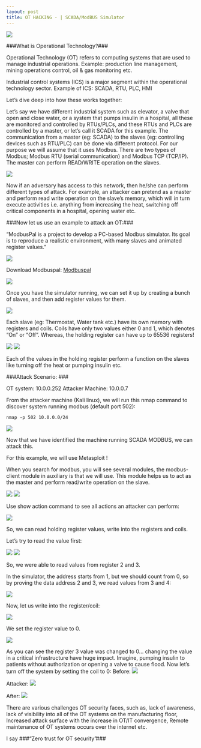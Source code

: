 ```yaml
---
layout: post
title: OT HACKING - | SCADA/ModBUS Simulator
---
```

![](/images/2021-5-02-OT/0.png)

###What is Operational Technology?###

Operational Technology (OT) refers to computing systems that are used to manage industrial operations.
Example:  production line management, mining operations control, oil & gas monitoring etc.

Industrial control systems (ICS) is a major segment within the operational technology sector.
Example of ICS: SCADA, RTU, PLC, HMI

Let’s dive deep into how these works together:

Let’s say we have different industrial system such as elevator, a valve that open and close water, or a system that pumps insulin in a hospital, all these are monitored and controlled by RTUs/PLCs, and these RTUs and PLCs are controlled by a master, or let’s call it SCADA for this example.
The communication from a master (eg: SCADA) to the slaves (eg: controlling devices such as RTU/PLC) can be done via different protocol. For our purpose we will assume that it uses Modbus. There are two types of Modbus; Modbus RTU (serial communication) and Modbus TCP (TCP/IP). The master can perform READ/WRITE operation on the slaves.


![](/images/2021-5-02-OT/1.png)

Now if an adversary has access to this network, then he/she can perform different types of attack. For example, an attacker can pretend as a master and perform read write operation on the slave’s memory, which will in turn execute activities i.e. anything from increasing the heat, switching off critical components in a hospital, opening water etc. 


###Now let us use an example to attack an OT:###

“ModbusPal is a project to develop a PC-based Modbus simulator. Its goal is to reproduce a realistic environment, with many slaves and animated register values.”

![](/images/2021-5-02-OT/2.png)

Download Modbuspal: [Modbuspal](https://sourceforge.net/projects/modbuspal/)

![](/images/2021-5-02-OT/3.png)

Once you have the simulator running, we can set it up by creating a bunch of slaves, and then add register values for them.

![](/images/2021-5-02-OT/4.png)

Each slave (eg: Thermostat, Water tank etc.) have its own memory with registers and coils. Coils have only two values either 0 and 1, which denotes “On” or “Off”. Whereas, the holding register can have up to 65536 registers!


![](/images/2021-5-02-OT/5.png)
![](/images/2021-5-02-OT/6.png)

Each of the values in the holding register perform a function on the slaves like turning off the heat or pumping insulin etc.

###Attack Scenario: ###

OT system: 10.0.0.252
Attacker Machine: 10.0.0.7

From the attacker machine (Kali linux), we will run this nmap command to discover system running modbus (default port 502):
```
nmap -p 502 10.0.0.0/24
```

![](/images/2021-5-02-OT/7.png)

Now that we have identified the machine running SCADA MODBUS, we can attack this.


For this example, we will use Metasploit !

When you search for modbus, you will see several modules, the modbus-client module in auxiliary is that we will use. This module helps us to act as the master and perform read/write operation on the slave.


![](/images/2021-5-02-OT/8.png)
![](/images/2021-5-02-OT/9.png)

Use show action command to see all actions an attacker can perform:

![](/images/2021-5-02-OT/10.png)

So, we can read holding register values, write into the registers and coils.

Let’s try to read the value first:

![](/images/2021-5-02-OT/11.png)
![](/images/2021-5-02-OT/12.png)

So, we were able to read values from register 2 and 3.

In the simulator, the address starts from 1, but we should count from 0, so by proving the data address 2 and 3, we read values from 3 and 4:

![](/images/2021-5-02-OT/13.png)

Now, let us write into the register/coil:

![](/images/2021-5-02-OT/14.png)

We set the register value to 0.

![](/images/2021-5-02-OT/15.png)

As you can see the register 3 value was changed to 0… changing the value in a critical infrastructure have huge impact. Imagine, pumping insulin to patients without authorization or opening a valve to cause flood.
 Now let’s turn off the system by setting the coil to 0:
Before:
![](/images/2021-5-02-OT/16.png)

Attacker:
![](/images/2021-5-02-OT/17.png)

After:
![](/images/2021-5-02-OT/18.png)


There are various challenges OT security faces, such as, lack of awareness, lack of visibility into all of the OT systems on the manufacturing floor, Increased attack surface with the increase in OT/IT convergence, Remote maintenance of OT systems occurs over the internet etc. 

I say ###“Zero trust for OT security”###
